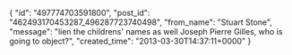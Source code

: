  {
   "id": "497774703591800",
   "post_id": "462493170453287_496287723740498",
   "from_name": "Stuart Stone",
   "message": "lien the childrens' names as well Joseph Pierre Gilles, who is going to object?",
   "created_time": "2013-03-30T14:37:11+0000"
 }
